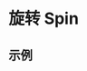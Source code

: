 # 旋转 Spin

## 示例

<preview path="../../../src/components/spin/demos/alien-word-base.demo.vue" title="AlienWord Base" />

